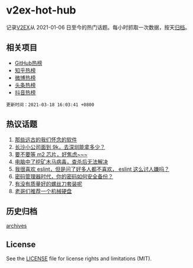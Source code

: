 # v2ex-hot-hub

 记录[V2EX](https://www.v2ex.com/)从 2021-01-06 日至今的热门话题。每小时抓取一次数据，按天[归档](archives)。
 
 ## 相关项目

- [GitHub热榜](https://github.com/snaildev/github-hot-hub)
- [知乎热榜](https://github.com/snaildev/zhihu-hot-hub)
- [微博热榜](https://github.com/snaildev/weibo-hot-hub)
- [头条热榜](https://github.com/snaildev/toutiao-hot-hub)
- [抖音热榜](https://github.com/snaildev/douyin-hot-hub)


 `更新时间：2021-03-18 16:03:41 +0800`

## 热议话题

1. [那些远古的我们怀念的软件](https://www.v2ex.com/t/762504)
1. [长沙小公司面到 9k，去深圳能拿多少？](https://www.v2ex.com/t/762681)
1. [要不要等 m2 芯片，好焦虑~~~](https://www.v2ex.com/t/762693)
1. [电脑中了挖矿木马病毒，查杀后无法解决](https://www.v2ex.com/t/762562)
1. [我很喜欢 eslint，但是问了好多人都不喜欢， eslint 这么讨人嫌吗？](https://www.v2ex.com/t/762621)
1. [密码管理器时代，你的密码如何安全备份？](https://www.v2ex.com/t/762689)
1. [有没有质量好的螺丝刀套装呢](https://www.v2ex.com/t/762579)
1. [老哥们推荐一个机械硬盘](https://www.v2ex.com/t/762714)

## 历史归档

[archives](archives)

## License

See the [LICENSE](LICENSE) file for license rights and limitations (MIT).
